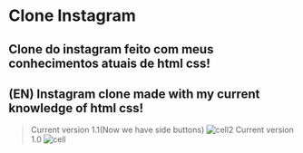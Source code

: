 # Clone Instagram
## Clone do instagram feito com meus conhecimentos atuais de html css!
## (EN) Instagram clone made with my current knowledge of html css!
> Current version 1.1(Now we have side buttons)
![cell2](https://user-images.githubusercontent.com/101679144/227240862-9699963d-0bca-47f4-b80e-02ccf41a08fe.png)
> Current version 1.0
![cell](https://user-images.githubusercontent.com/101679144/226939301-565e5bd4-8f2b-43be-95c2-a587f8357add.png)
